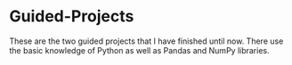 # Guided-Projects
These are the two guided projects that I have finished until now. There use the basic knowledge of Python as well as Pandas and NumPy libraries.
